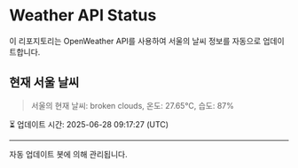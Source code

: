 
# Weather API Status

이 리포지토리는 OpenWeather API를 사용하여 서울의 날씨 정보를 자동으로 업데이트합니다.

## 현재 서울 날씨
> 서울의 현재 날씨: broken clouds, 온도: 27.65°C, 습도: 87%

⏳ 업데이트 시간: 2025-06-28 09:17:27 (UTC)

---
자동 업데이트 봇에 의해 관리됩니다.
